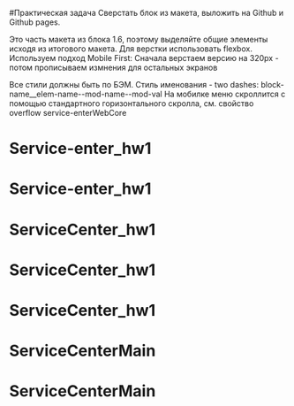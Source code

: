 #Практическая задача
Сверстать блок из макета, выложить на Github и Github pages.

Это часть макета из блока 1.6, поэтому выделяйте общие элементы исходя из итогового макета.
Для верстки использовать flexbox.
Используем подход Mobile First: Сначала верстаем версию на 320px - потом прописываем измнения для остальных экранов

Все стили должны быть по БЭМ. Стиль именования - two dashes: block-name\_\_elem-name--mod-name--mod-val
На мобилке меню скроллится с помощью стандартного горизонтального скролла, см. свойство overflow service-enterWebCore
# Service-enter_hw1
# Service-enter_hw1
# ServiceCenter_hw1
# ServiceCenter_hw1
# ServiceCenter_hw1
# ServiceCenterMain
# ServiceCenterMain
